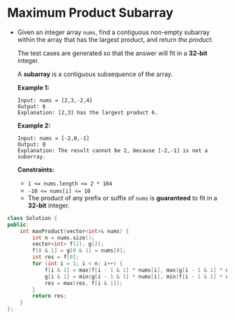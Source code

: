 # Maximum Product Subarray

- Given an integer array `nums`, find a contiguous non-empty subarray within the array that has the largest product, and return *the product*.

  The test cases are generated so that the answer will fit in a **32-bit** integer.

  A **subarray** is a contiguous subsequence of the array.

   

  **Example 1:**

  ```
  Input: nums = [2,3,-2,4]
  Output: 6
  Explanation: [2,3] has the largest product 6.
  ```

  **Example 2:**

  ```
  Input: nums = [-2,0,-1]
  Output: 0
  Explanation: The result cannot be 2, because [-2,-1] is not a subarray.
  ```

   

  **Constraints:**

  - `1 <= nums.length <= 2 * 104`
  - `-10 <= nums[i] <= 10`
  - The product of any prefix or suffix of `nums` is **guaranteed** to fit in a **32-bit** integer.

```c++
class Solution {
public:
    int maxProduct(vector<int>& nums) {
        int n = nums.size();
        vector<int> f(2), g(2);
        f[0 & 1] = g[0 & 1] = nums[0];
        int res = f[0];
        for (int i = 1; i < n; i++) {
            f[i & 1] = max(f[i - 1 & 1] * nums[i], max(g[i - 1 & 1] * nums[i], nums[i]));
            g[i & 1] = min(g[i - 1 & 1] * nums[i], min(f[i - 1 & 1] * nums[i], nums[i]));
            res = max(res, f[i & 1]);
        }
        return res;
    }
};
```

